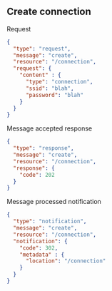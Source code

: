 ## Create connection
Request
```json
{
  "type": "request",
  "message": "create",
  "resource": "/connection",
  "request": {
    "content" : {
      "type": "connection",
      "ssid": "blah",
      "password": "blah"
    }
  }
}
```
Message accepted response
```json
{
  "type": "response",
  "message": "create",
  "resource": "/connection",
  "response": {
    "code": 202
  }
}
```
Message processed notification
```json
{
  "type": "notification",
  "message": "create",
  "resource": "/connection",
  "notification": {
    "code": 302,
    "metadata" : {
      "location": "/connection"
    }
  }
}
```
